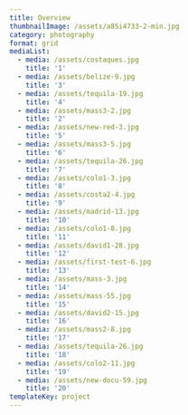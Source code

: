 ```yaml
---
title: Overview
thumbnailImage: /assets/a85i4733-2-min.jpg
category: photography
format: grid
mediaList:
  - media: /assets/costaques.jpg
    title: '1'
  - media: /assets/belize-9.jpg
    title: '3'
  - media: /assets/tequila-19.jpg
    title: '4'
  - media: /assets/mass3-2.jpg
    title: '2'
  - media: /assets/new-red-3.jpg
    title: '5'
  - media: /assets/mass3-5.jpg
    title: '6'
  - media: /assets/tequila-26.jpg
    title: '7'
  - media: /assets/colo1-3.jpg
    title: '8'
  - media: /assets/costa2-4.jpg
    title: '9'
  - media: /assets/madrid-13.jpg
    title: '10'
  - media: /assets/colo1-8.jpg
    title: '11'
  - media: /assets/david1-28.jpg
    title: '12'
  - media: /assets/first-test-6.jpg
    title: '13'
  - media: /assets/mass-3.jpg
    title: '14'
  - media: /assets/mass-55.jpg
    title: '15'
  - media: /assets/david2-15.jpg
    title: '16'
  - media: /assets/mass2-8.jpg
    title: '17'
  - media: /assets/tequila-26.jpg
    title: '18'
  - media: /assets/colo2-11.jpg
    title: '19'
  - media: /assets/new-docu-59.jpg
    title: '20'
templateKey: project
---
```


